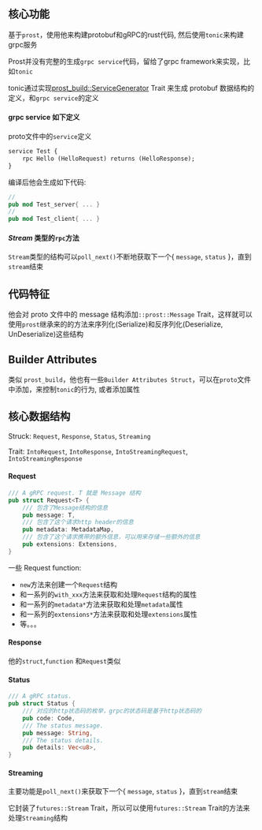 
## 核心功能
基于`prost`，使用他来构建protobuf和gRPC的rust代码, 然后使用`tonic`来构建grpc服务

Prost并没有完整的生成`grpc service`代码，留给了grpc framework来实现，比如`tonic`

tonic通过实现[prost_build::ServiceGenerator](https://docs.rs/prost-build/0.7.0/prost_build/trait.ServiceGenerator.html) Trait 来生成 protobuf 数据结构的定义，和`grpc service`的定义

#### grpc service 如下定义
proto文件中的`service`定义
```proto
service Test {
    rpc Hello (HelloRequest) returns (HelloResponse);
}
```

编译后他会生成如下代码:
```rust
//
pub mod Test_server{ ... }
//
pub mod Test_client{ ... }
```

#### *Stream* 类型的`rpc`方法
`Stream`类型的结构可以`poll_next()`不断地获取下一个{ `message`, `status` }，直到`stream`结束


## 代码特征
他会对 proto 文件中的 message 结构添加`::prost::Message` Trait，这样就可以使用`prost`继承来的的方法来序列化(Serialize)和反序列化(Deserialize, UnDeserialize)这些结构


## Builder Attributes
类似 `prost_build`，他也有一些`Builder Attributes Struct`，可以在`proto`文件中添加，来控制`tonic`的行为, 或者添加属性



## 核心数据结构
Struck: `Request`, `Response`, `Status`, `Streaming`

Trait: `IntoRequest`, `IntoResponse`, `IntoStreamingRequest`, `IntoStreamingResponse`



#### Request
```rust
/// A gRPC request. T 就是 Message 结构
pub struct Request<T> {
    /// 包含了Message结构的信息
    pub message: T,
    /// 包含了这个请求http header的信息
    pub metadata: MetadataMap,
    /// 包含了这个请求携带的额外信息，可以用来存储一些额外的信息
    pub extensions: Extensions,
}
```
一些 Request function:
* `new`方法来创建一个`Request`结构
* 和一系列的`with_xxx`方法来获取和处理`Request`结构的属性
* 和一系列的`metadata*`方法来获取和处理`metadata`属性
* 和一系列的`extensions*`方法来获取和处理`extensions`属性
* 等。。。

#### Response
他的`struct`,`function` 和`Request`类似


#### Status
```rust
/// A gRPC status.
pub struct Status {
    /// 对应的http状态码的枚举，grpc的状态码是基于http状态码的
    pub code: Code,
    /// The status message.
    pub message: String,
    /// The status details.
    pub details: Vec<u8>,
}
```

#### Streaming
主要功能是`poll_next()`来获取下一个{ `message`, `status` }，直到`stream`结束

它封装了`futures::Stream` Trait，所以可以使用`futures::Stream` Trait的方法来处理`Streaming`结构
